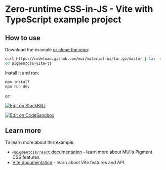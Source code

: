 # Zero-runtime CSS-in-JS - Vite with TypeScript example project

## How to use

Download the example [or clone the repo](https://github.com/mui/material-ui):

<!-- #default-branch-switch -->

```bash
curl https://codeload.github.com/mui/material-ui/tar.gz/master | tar -xz --strip=2 material-ui-master/examples/pigmentcss-vite-ts
cd pigmentcss-vite-ts
```

Install it and run:

```bash
npm install
npm run dev
```

or:

<!-- #default-branch-switch -->

[![Edit on StackBlitz](https://developer.stackblitz.com/img/open_in_stackblitz.svg)](https://stackblitz.com/github/mui/material-ui/tree/master/examples/pigmentcss-vite-ts)

[![Edit on CodeSandbox](https://codesandbox.io/static/img/play-codesandbox.svg)](https://codesandbox.io/p/sandbox/github/mui/material-ui/tree/master/examples/pigmentcss-vite-ts)

## Learn more

To learn more about this example:

- [`@pigmentcss/react` documentation](https://github.com/mui/material-ui/blob/master/packages/pigment-react/README.md) - learn more about MUI's Pigment CSS features.
- [Vite documentation](https://vitejs.dev/guide/) - learn about Vite features and API.
